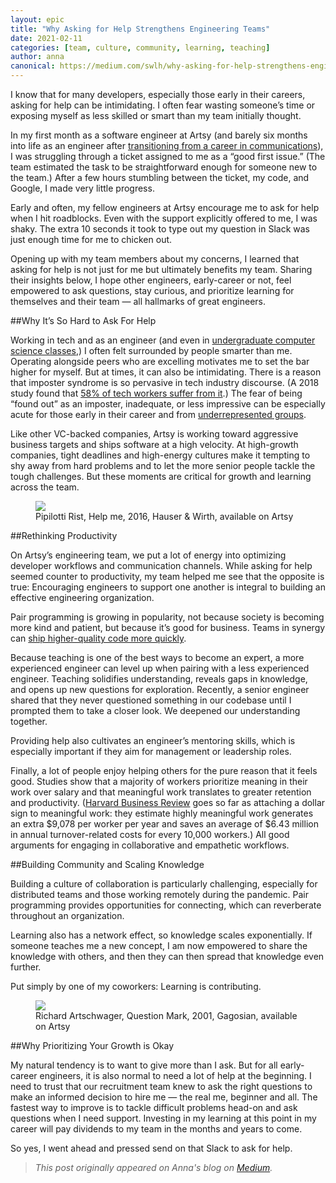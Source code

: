 ```yaml
---
layout: epic
title: "Why Asking for Help Strengthens Engineering Teams"
date: 2021-02-11
categories: [team, culture, community, learning, teaching]
author: anna
canonical: https://medium.com/swlh/why-asking-for-help-strengthens-engineering-teams-6b1eadc86936
---
```


I know that for many developers, especially those early in their careers, asking for help can be intimidating. I
often fear wasting someone’s time or exposing myself as less skilled or smart than my team initially thought.

In my first month as a software engineer at Artsy (and barely six months into life as an engineer after
[transitioning from a career in communications](https://medium.com/swlh/how-losing-my-job-helped-me-find-my-way-back-8c8f86552acc)),
I was struggling through a ticket assigned to me as a “good first issue.” (The team estimated the task to be
straightforward enough for someone new to the team.) After a few hours stumbling between the ticket, my code, and
Google, I made very little progress.

<!-- more -->

Early and often, my fellow engineers at Artsy encourage me to ask for help when I hit roadblocks. Even with the
support explicitly offered to me, I was shaky. The extra 10 seconds it took to type out my question in Slack was
just enough time for me to chicken out.

Opening up with my team members about my concerns, I learned that asking for help is not just for me but ultimately
benefits my team. Sharing their insights below, I hope other engineers, early-career or not, feel empowered to ask
questions, stay curious, and prioritize learning for themselves and their team — all hallmarks of great engineers.

##Why It’s So Hard to Ask For Help

Working in tech and as an engineer (and even in
[undergraduate computer science classes](https://medium.com/better-programming/why-women-dont-pursue-software-engineering-17d0dead24e9),)
I often felt surrounded by people smarter than me. Operating alongside peers who are excelling motivates me to set
the bar higher for myself. But at times, it can also be intimidating. There is a reason that imposter syndrome is
so pervasive in tech industry discourse. (A 2018 study found that
[58% of tech workers suffer from it](https://www.cnet.com/news/tech-employees-likely-to-suffer-from-impostor-syndrome/#:~:text=James%20Martin%2FCNET-,Impostor%20Syndrome%20leaves%20most%20tech%20workers%20feeling%20like%20a%20fake,and%20Microsoft%20feel%20like%20frauds.&text=Feeling%20like%20a%20hack%20is%20more%20common%20than%20you%20might%20think.).)
The fear of being “found out” as an imposter, inadequate, or less impressive can be especially acute for those
early in their career and from
[underrepresented groups](https://zora.medium.com/why-imposter-syndrome-is-worse-for-women-of-color-3bcf37335405).

Like other VC-backed companies, Artsy is working toward aggressive business targets and ships software at a high
velocity. At high-growth companies, tight deadlines and high-energy cultures make it tempting to shy away from hard
problems and to let the more senior people tackle the tough challenges. But these moments are critical for growth
and learning across the team.

<figure class="illustration">
    <a target="_blank" href="https://www.artsy.net/artwork/pipilotti-rist-help-me">
        <img src="https://d32dm0rphc51dk.cloudfront.net/P24AUuVFX50Tr2Q6w58-fQ/large.jpg">
    </a>
    <figcaption>Pipilotti Rist, Help me, 2016, Hauser & Wirth, available on Artsy
    </figcaption>
</figure>

##Rethinking Productivity

On Artsy’s engineering team, we put a lot of energy into optimizing developer workflows and communication channels.
While asking for help seemed counter to productivity, my team helped me see that the opposite is true: Encouraging
engineers to support one another is integral to building an effective engineering organization.

Pair programming is growing in popularity, not because society is becoming more kind and patient, but because it’s
good for business. Teams in synergy can
[ship higher-quality code more quickly](https://martinfowler.com/articles/on-pair-programming.html#ToPairOrNotToPair).

Because teaching is one of the best ways to become an expert, a more experienced engineer can level up when pairing
with a less experienced engineer. Teaching solidifies understanding, reveals gaps in knowledge, and opens up new
questions for exploration. Recently, a senior engineer shared that they never questioned something in our codebase
until I prompted them to take a closer look. We deepened our understanding together.

Providing help also cultivates an engineer’s mentoring skills, which is especially important if they aim for
management or leadership roles.

Finally, a lot of people enjoy helping others for the pure reason that it feels good. Studies show that a majority
of workers prioritize meaning in their work over salary and that meaningful work translates to greater retention
and productivity.
([Harvard Business Review](https://hbr.org/2018/11/9-out-of-10-people-are-willing-to-earn-less-money-to-do-more-meaningful-work)
goes so far as attaching a dollar sign to meaningful work: they estimate highly meaningful work generates an extra
$9,078 per worker per year and saves an average of $6.43 million in annual turnover-related costs for every 10,000
workers.) All good arguments for engaging in collaborative and empathetic workflows.

##Building Community and Scaling Knowledge

Building a culture of collaboration is particularly challenging, especially for distributed teams and those working
remotely during the pandemic. Pair programming provides opportunities for connecting, which can reverberate
throughout an organization.

Learning also has a network effect, so knowledge scales exponentially. If someone teaches me a new concept, I am
now empowered to share the knowledge with others, and then they can then spread that knowledge even further.

Put simply by one of my coworkers: Learning is contributing.

<figure class="illustration">
    <a target="_blank" href="https://www.artsy.net/artwork/richard-artschwager-question-mark">
        <img src="https://d32dm0rphc51dk.cloudfront.net/fccQIzHtxIwf2eHTrEg0Dw/large.jpg">
    </a>
    <figcaption>Richard Artschwager, Question Mark, 2001, Gagosian, available on Artsy
    </figcaption>
</figure>

##Why Prioritizing Your Growth is Okay

My natural tendency is to want to give more than I ask. But for all early-career engineers, it is also normal to
need a lot of help at the beginning. I need to trust that our recruitment team knew to ask the right questions to
make an informed decision to hire me — the real me, beginner and all. The fastest way to improve is to tackle
difficult problems head-on and ask questions when I need support. Investing in my learning at this point in my
career will pay dividends to my team in the months and years to come.

So yes, I went ahead and pressed send on that Slack to ask for help.

> _This post originally appeared on Anna's blog on
> [Medium](https://anna-carey.medium.com/)._
